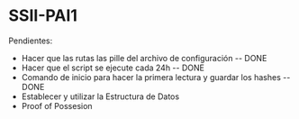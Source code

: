 # SSII-PAI1

Pendientes:
- Hacer que las rutas las pille del archivo de configuración -- DONE
- Hacer que el script se ejecute cada 24h -- DONE
- Comando de inicio para hacer la primera lectura y guardar los hashes --DONE
- Establecer y utilizar la Estructura de Datos
- Proof of Possesion
